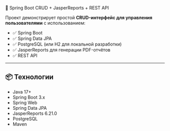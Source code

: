 📄 Spring Boot CRUD + JasperReports + REST API

Проект демонстрирует простой **CRUD-интерфейс для управления пользователями** с использованием:

- ✅ Spring Boot
- ✅ Spring Data JPA
- ✅ PostgreSQL (или H2 для локальной разработки)
- ✅ JasperReports для генерации PDF-отчётов
- ✅ REST API

---

## 📦 Технологии

- Java 17+
- Spring Boot 3.x
- Spring Web
- Spring Data JPA
- JasperReports 6.21.0
- PostgreSQL
- Maven
